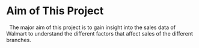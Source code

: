 # Aim of This Project
&nbsp; The major aim of this project is to gain insight into the sales data of Walmart to understand the different factors that affect sales of the different branches.
